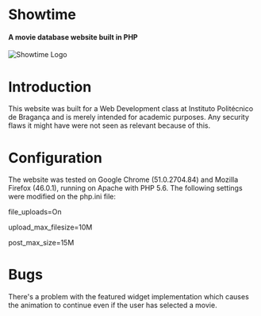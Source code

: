 # Showtime 
#### A movie database website built in PHP

![Showtime Logo](http://i.imgur.com/QGuoSzY.png "Showtime Logo")

# Introduction

This website was built for a Web Development class at Instituto Politécnico de Bragança and is merely intended for academic purposes. Any security flaws it might have were not seen as relevant because of this.

# Configuration

The website was tested on Google Chrome (51.0.2704.84) and Mozilla Firefox (46.0.1), running on Apache with PHP 5.6. The following settings were modified on the php.ini file:

file_uploads=On 

upload_max_filesize=10M 

post_max_size=15M

# Bugs

There's a problem with the featured widget implementation which causes the animation to continue even if the user has selected a movie.
